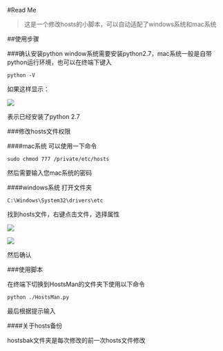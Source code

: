 #Read Me

>这是一个修改hosts的小脚本，可以自动适配了windows系统和mac系统

##使用步骤

###确认安装python
window系统需要安装python2.7，mac系统一般是自带python运行环境，也可以在终端下键入

    python -V
如果这样显示：

![](http://i.imgur.com/ymF5VPR.png)

表示已经安装了python 2.7

###修改hosts文件权限

####mac系统
可以使用一下命令

    sudo chmod 777 /private/etc/hosts

然后需要输入您mac系统的密码

####windows系统
打开文件夹

	C:\Windows\System32\drivers\etc

找到hosts文件，右键点击文件，选择属性

![](http://i.imgur.com/VXtEcXX.png)

![](http://i.imgur.com/YMSYFRS.png)

然后确认




###使用脚本

在终端下切换到HostsMan的文件夹下使用以下命令

    python ./HostsMan.py

最后根据提示输入

####关于hosts备份

hostsbak文件夹是每次修改的前一次hosts文件修改






